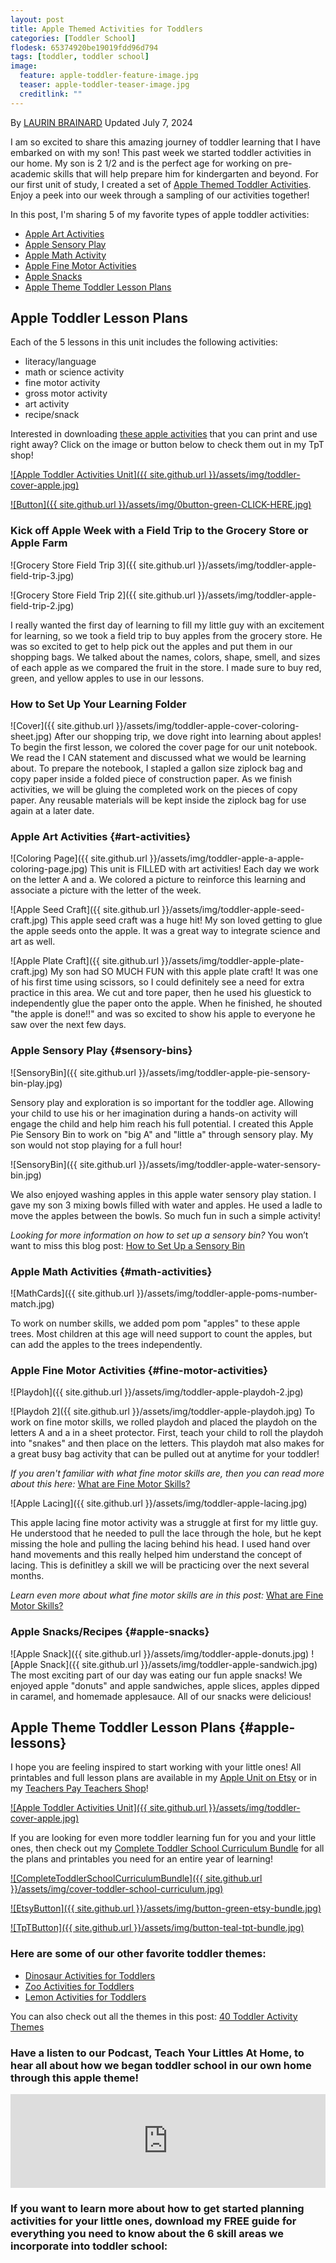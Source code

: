 ```yaml
---
layout: post
title: Apple Themed Activities for Toddlers
categories: [Toddler School]
flodesk: 65374920be19019fdd96d794
tags: [toddler, toddler school]
image:
  feature: apple-toddler-feature-image.jpg
  teaser: apple-toddler-teaser-image.jpg
  creditlink: ""
---
```

By [LAURIN BRAINARD](https://theprimarybrain.com/menu/about/) Updated July 7, 2024

I am so excited to share this amazing journey of toddler learning that I have embarked on with my son! This past week we started toddler activities in our home. My son is 2 1/2 and is the perfect age for working on pre-academic skills that will help prepare him for kindergarten and beyond. For our first unit of study, I created a set of [Apple Themed Toddler Activities](https://www.teacherspayteachers.com/Product/Apple-Themed-Toddler-Activities-Tot-School-Preschool-Curriculum-Lesson-Plans-4042753?utm_source=PB%20Blog&utm_campaign=Apple%20Toddler%20School%20Unit). Enjoy a peek into our week through a sampling of our activities together!

In this post, I'm sharing 5 of my favorite types of apple toddler activities:
- [Apple Art Activities](#art-activities)
- [Apple Sensory Play](#sensory-bins)
- [Apple Math Activity](#math-activities)
- [Apple Fine Motor Activities](#fine-motor-activities)
- [Apple Snacks](#apple-snacks)
- [Apple Theme Toddler Lesson Plans](#apple-lessons)

## Apple Toddler Lesson Plans
Each of the 5 lessons in this unit includes the following activities:
- literacy/language
- math or science activity
- fine motor activity
- gross motor activity
- art activity
- recipe/snack

Interested in downloading [these apple activities](https://www.teacherspayteachers.com/Product/Apple-Toddler-Activities-Curriculum-for-Fall-Preschool-Lesson-Plans-Theme-4042753?utm_source=PB%20Blog&utm_campaign=Apple%20Toddler%20Unit%20Cover) that you can print and use right away? Click on the image or button below to check them out in my TpT shop! 
 
[![Apple Toddler Activities Unit]({{ site.github.url }}/assets/img/toddler-cover-apple.jpg)](https://www.teacherspayteachers.com/Product/Apple-Toddler-Activities-Curriculum-for-Fall-Preschool-Lesson-Plans-Theme-4042753?utm_source=PB%20Blog&utm_campaign=Apple%20Toddler%20Unit%20Cover)
 
[![Button]({{ site.github.url }}/assets/img/0button-green-CLICK-HERE.jpg)](https://www.teacherspayteachers.com/Product/Apple-Toddler-Activities-Curriculum-for-Fall-Preschool-Lesson-Plans-Theme-4042753?utm_source=PB%20Blog&utm_campaign=Apple%20Toddler%20Unit%20Cover)

### Kick off Apple Week with a Field Trip to the Grocery Store or Apple Farm
![Grocery Store Field Trip 3]({{ site.github.url }}/assets/img/toddler-apple-field-trip-3.jpg)

![Grocery Store Field Trip 2]({{ site.github.url }}/assets/img/toddler-apple-field-trip-2.jpg)

I really wanted the first day of learning to fill my little guy with an excitement for learning, so we took a field trip to buy apples from the grocery store. He was so excited to get to help pick out the apples and put them in our shopping bags. We talked about the names, colors, shape, smell, and sizes of each apple as we compared the fruit in the store. I made sure to buy red, green, and yellow apples to use in our lessons.

### How to Set Up Your Learning Folder
![Cover]({{ site.github.url }}/assets/img/toddler-apple-cover-coloring-sheet.jpg)
After our shopping trip, we dove right into learning about apples! To begin the first lesson, we colored the cover page for our unit notebook. We read the I CAN statement and discussed what we would be learning about. To prepare the notebook, I stapled a gallon size ziplock bag and copy paper inside a folded piece of construction paper. As we finish activities, we will be gluing the completed work on the pieces of copy paper. Any reusable materials will be kept inside the ziplock bag for use again at a later date. 

### Apple Art Activities {#art-activities}  
![Coloring Page]({{ site.github.url }}/assets/img/toddler-apple-a-apple-coloring-page.jpg)
This unit is FILLED with art activities! Each day we work on the letter A and a. We colored a picture to reinforce this learning and associate a picture with the letter of the week. 

![Apple Seed Craft]({{ site.github.url }}/assets/img/toddler-apple-seed-craft.jpg)
This apple seed craft was a huge hit! My son loved getting to glue the apple seeds onto the apple. It was a great way to integrate science and art as well. 

![Apple Plate Craft]({{ site.github.url }}/assets/img/toddler-apple-plate-craft.jpg)
My son had SO MUCH FUN with this apple plate craft! It was one of his first time using scissors, so I could definitely see a need for extra practice in this area. We cut and tore paper, then he used his gluestick to independently glue the paper onto the apple. When he finished, he shouted "the apple is done!!" and was so excited to show his apple to everyone he saw over the next few days. 

### Apple Sensory Play {#sensory-bins}   
![SensoryBin]({{ site.github.url }}/assets/img/toddler-apple-pie-sensory-bin-play.jpg)

Sensory play and exploration is so important for the toddler age. Allowing your child to use his or her imagination during a hands-on activity will engage the child and help him reach his full potential. I created this Apple Pie Sensory Bin to work on "big A" and "little a" through sensory play. My son would not stop playing for a full hour! 

![SensoryBin]({{ site.github.url }}/assets/img/toddler-apple-water-sensory-bin.jpg)

We also enjoyed washing apples in this apple water sensory play station. I gave my son 3 mixing bowls filled with water and apples. He used a ladle to move the apples between the bowls. So much fun in such a simple activity!

_Looking for more information on how to set up a sensory bin?_  You won’t want to miss this blog post: [How to Set Up a Sensory Bin](https://theprimarybrain.com/preschool/2023/03/31/Setting-Up-A-Sensory-Bin) 

### Apple Math Activities {#math-activities}
![MathCards]({{ site.github.url }}/assets/img/toddler-apple-poms-number-match.jpg)

To work on number skills, we added pom pom "apples" to these apple trees. Most children at this age will need support to count the apples, but can add the apples to the trees independently. 

### Apple Fine Motor Activities {#fine-motor-activities}
![Playdoh]({{ site.github.url }}/assets/img/toddler-apple-playdoh-2.jpg)

![Playdoh 2]({{ site.github.url }}/assets/img/toddler-apple-playdoh.jpg)
To work on fine motor skills, we rolled playdoh and placed the playdoh on the letters A and a in a sheet protector. First, teach your child to roll the playdoh into "snakes" and then place on the letters. This playdoh mat also makes for a great busy bag activity that can be pulled out at anytime for your toddler!

_If you aren't familiar with what fine motor skills are, then you can read more about this here:_ [What are Fine Motor Skills?](https://theprimarybrain.com/fine%20motor%20skills/2024/01/25/What-Are-Fine-Motor-Skills/) 

![Apple Lacing]({{ site.github.url }}/assets/img/toddler-apple-lacing.jpg)

This apple lacing fine motor activity was a struggle at first for my little guy. He understood that he needed to pull the lace through the hole, but he kept missing the hole and pulling the lacing behind his head. I used hand over hand movements and this really helped him understand the concept of lacing. This is definitley a skill we will be practicing over the next several months. 

_Learn even more about what fine motor skills are in this post:_ [What are Fine Motor Skills?](https://theprimarybrain.com/fine%20motor%20skills/2024/01/25/What-Are-Fine-Motor-Skills/) 

### Apple Snacks/Recipes {#apple-snacks}
![Apple Snack]({{ site.github.url }}/assets/img/toddler-apple-donuts.jpg)
![Apple Snack]({{ site.github.url }}/assets/img/toddler-apple-sandwich.jpg)
The most exciting part of our day was eating our fun apple snacks! We enjoyed apple "donuts" and apple sandwiches, apple slices, apples dipped in caramel, and homemade applesauce. All of our snacks were delicious! 

## Apple Theme Toddler Lesson Plans {#apple-lessons}

I hope you are feeling inspired to start working with your little ones! All printables and full lesson plans are available in my [Apple Unit on Etsy](https://www.etsy.com/listing/956103440) or in my [Teachers Pay Teachers Shop](https://www.teacherspayteachers.com/Product/Apple-Themed-Toddler-Activities-Tot-School-Preschool-Curriculum-Lesson-Plans-4042753?utm_source=PB%20Blog&utm_campaign=Apple%20Toddler%20School%20Unit)! 

[![Apple Toddler Activities Unit]({{ site.github.url }}/assets/img/toddler-cover-apple.jpg)](https://www.teacherspayteachers.com/Product/Apple-Toddler-Activities-Curriculum-for-Fall-Preschool-Lesson-Plans-Theme-4042753?utm_source=PB%20Blog&utm_campaign=Apple%20Toddler%20Unit%20Cover)

If you are looking for even more toddler learning fun for you and your little ones, then check out my [Complete Toddler School Curriculum Bundle](https://www.teacherspayteachers.com/Product/The-Complete-Toddler-School-Curriculum-Preschool-Activities-Lesson-Plans-9277137?st=d4f10691f6220ae963d64a0926662e73&utm_source=PB%20BLOG&utm_campaign=Complete%20Toddler%20Bundle%20TextLink) for all the plans and printables you need for an entire year of learning!

[![CompleteToddlerSchoolCurriculumBundle]({{ site.github.url }}/assets/img/cover-toddler-school-curriculum.jpg)](https://www.teacherspayteachers.com/Product/The-Complete-Toddler-School-Curriculum-Preschool-Activities-Lesson-Plans-9277137?st=d4f10691f6220ae963d64a0926662e73&utm_source=PB%20BLOG&utm_campaign=Complete%20Toddler%20Bundle%20Cover)

[![EtsyButton]({{ site.github.url }}/assets/img/button-green-etsy-bundle.jpg)](https://theprimarybrain.etsy.com/listing/1575955240)

[![TpTButton]({{ site.github.url }}/assets/img/button-teal-tpt-bundle.jpg)](https://www.teacherspayteachers.com/Product/The-Complete-Toddler-School-Curriculum-Preschool-Activities-Lesson-Plans-9277137?st=d4f10691f6220ae963d64a0926662e73&utm_source=PB%20BLOG&utm_campaign=Complete%20Toddler%20Bundle%20Button)

### Here are some of our other favorite toddler themes: 
- [Dinosaur Activities for Toddlers](https://theprimarybrain.com/toddler%20school/2021/01/08/Toddler-School-Dinosaur-Activities/) 
- [Zoo Activities for Toddlers](https://theprimarybrain.com/toddler%20school/2020/03/08/Toddler-School-Curriculum-Zoo-Themed-Lessons/) 
- [Lemon Activities for Toddlers](https://theprimarybrain.com/toddler%20school/2022/01/04/Lemon-Toddler-School-Activities/) 

You can also check out all the themes in this post: [40 Toddler Activity Themes](https://theprimarybrain.com/toddler%20school/2024/03/13/List-of-Themes-For-Toddler-Lessons/)

### Have a listen to our Podcast, Teach Your Littles At Home, to hear all about how we began toddler school in our own home through this apple theme!
<iframe title="001 | Our Homeschool Preschool Journey Began With Simple Toddler Activities At Home" allowtransparency="true" height="150" width="100%" style="border: none; min-width: min(100%, 430px);height:150px;" scrolling="no" data-name="pb-iframe-player" src="https://www.podbean.com/player-v2/?i=5m2f3-16a9df2-pb&from=pb6admin&share=1&download=1&rtl=0&fonts=Tahoma&skin=f6f6f6&font-color=000000&logo_link=episode_page&btn-skin=7" loading="lazy"></iframe>

### If you want to learn more about how to get started planning activities for your little ones, download my FREE guide for everything you need to know about the 6 skill areas we incorporate into toddler school: